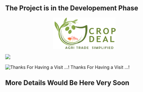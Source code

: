 ## The Project is in the Developement Phase ##

<p align="center">
<img  src="/Resources/icon.png" width="200" height="100">
</p>

![](https://komarev.com/ghpvc/?username=saisukumarpinninti&color=green)

![Thanks For Having a Visit ...! ](https://static.wixstatic.com/media/ea6ac8_08a05b026f654bcdaa60a5164a0da1d0~mv2.jpg/v1/fill/w_924,h_521,al_c,q_90/ea6ac8_08a05b026f654bcdaa60a5164a0da1d0~mv2.jpg)
Thanks For Having a Visit ...! 
## More Details Would Be Here Very Soon ##

